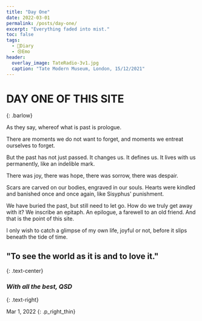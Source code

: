 ```yaml
---
title: "Day One"
date: 2022-03-01
permalink: /posts/day-one/
excerpt: "Everything faded into mist."
toc: false
tags:
  - 📘Diary
  - 😢Emo
header:
  overlay_image: TateRadio-3v1.jpg
  caption: "Tate Modern Museum, London, 15/12/2021"
---
```


# DAY ONE OF THIS SITE
{: .barlow}

As they say, whereof what is past is prologue.

There are moments we do not want to forget, and moments we entreat ourselves to forget. 

But the past has not just passed. It changes us. It defines us. It lives with us permanently, like an indelible mark. 

There was joy, there was hope, there was sorrow, there was despair. 

Scars are carved on our bodies, engraved in our souls. Hearts were kindled and banished once and once again, like Sisyphus' punishment.

We have buried the past, but still need to let go. How do we truly get away with it? We inscribe an epitaph. An epilogue, a farewell to an old friend. And that is the point of this site.

I only wish to catch a glimpse of my own life, joyful or not, before it slips beneath the tide of time.

## "To see the world as it is and to love it."
{: .text-center}

### *With all the best, QSD*
{: .text-right}

Mar 1, 2022
{: .p_right_thin}
